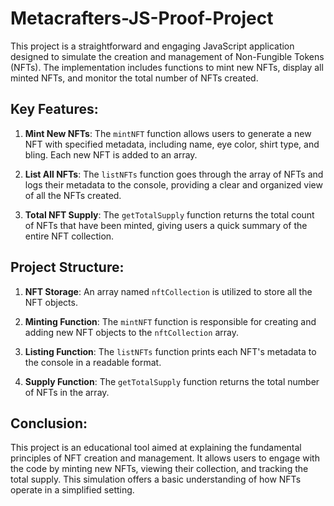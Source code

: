 # Metacrafters-JS-Proof-Project

This project is a straightforward and engaging JavaScript application designed to simulate the creation and management of Non-Fungible Tokens (NFTs). The implementation includes functions to mint new NFTs, display all minted NFTs, and monitor the total number of NFTs created.

## Key Features:

1. **Mint New NFTs**: The `mintNFT` function allows users to generate a new NFT with specified metadata, including name, eye color, shirt type, and bling. Each new NFT is added to an array.

2. **List All NFTs**: The `listNFTs` function goes through the array of NFTs and logs their metadata to the console, providing a clear and organized view of all the NFTs created.

3. **Total NFT Supply**: The `getTotalSupply` function returns the total count of NFTs that have been minted, giving users a quick summary of the entire NFT collection.

## Project Structure:

1. **NFT Storage**: An array named `nftCollection` is utilized to store all the NFT objects.

2. **Minting Function**: The `mintNFT` function is responsible for creating and adding new NFT objects to the `nftCollection` array.

3. **Listing Function**: The `listNFTs` function prints each NFT's metadata to the console in a readable format.

4. **Supply Function**: The `getTotalSupply` function returns the total number of NFTs in the array.

## Conclusion:

This project is an educational tool aimed at explaining the fundamental principles of NFT creation and management. It allows users to engage with the code by minting new NFTs, viewing their collection, and tracking the total supply. This simulation offers a basic understanding of how NFTs operate in a simplified setting.
